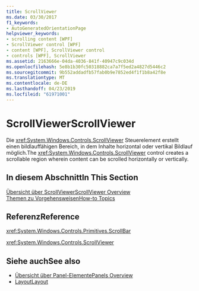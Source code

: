 ```yaml
---
title: ScrollViewer
ms.date: 03/30/2017
f1_keywords:
- AutoGeneratedOrientationPage
helpviewer_keywords:
- scrolling content [WPF]
- ScrollViewer control [WPF]
- content [WPF], ScrollViewer control
- controls [WPF], ScrollViewer
ms.assetid: 2163666e-04da-4036-841f-40947c9c034d
ms.openlocfilehash: 5e8b1b30fc50318882ca7a7f5ed2a4827d5446c2
ms.sourcegitcommit: 9b552addadfb57fab0b9e7852ed4f1f1b8a42f8e
ms.translationtype: MT
ms.contentlocale: de-DE
ms.lasthandoff: 04/23/2019
ms.locfileid: "61971001"
---
```

# <a name="scrollviewer"></a><span data-ttu-id="248ce-102">ScrollViewer</span><span class="sxs-lookup"><span data-stu-id="248ce-102">ScrollViewer</span></span>
<span data-ttu-id="248ce-103">Die <xref:System.Windows.Controls.ScrollViewer> Steuerelement erstellt einen bildlauffähigen Bereich, in dem Inhalte horizontal oder vertikal Bildlauf möglich.</span><span class="sxs-lookup"><span data-stu-id="248ce-103">The <xref:System.Windows.Controls.ScrollViewer> control creates a scrollable region wherein content can be scrolled horizontally or vertically.</span></span>  
  
## <a name="in-this-section"></a><span data-ttu-id="248ce-104">In diesem Abschnitt</span><span class="sxs-lookup"><span data-stu-id="248ce-104">In This Section</span></span>  
 [<span data-ttu-id="248ce-105">Übersicht über ScrollViewer</span><span class="sxs-lookup"><span data-stu-id="248ce-105">ScrollViewer Overview</span></span>](scrollviewer-overview.md)  
 [<span data-ttu-id="248ce-106">Themen zu Vorgehensweisen</span><span class="sxs-lookup"><span data-stu-id="248ce-106">How-to Topics</span></span>](scrollviewer-how-to-topics.md)  
  
## <a name="reference"></a><span data-ttu-id="248ce-107">Referenz</span><span class="sxs-lookup"><span data-stu-id="248ce-107">Reference</span></span>  
 <xref:System.Windows.Controls.Primitives.ScrollBar>  
  
 <xref:System.Windows.Controls.ScrollViewer>  
  
## <a name="see-also"></a><span data-ttu-id="248ce-108">Siehe auch</span><span class="sxs-lookup"><span data-stu-id="248ce-108">See also</span></span>

- [<span data-ttu-id="248ce-109">Übersicht über Panel-Elemente</span><span class="sxs-lookup"><span data-stu-id="248ce-109">Panels Overview</span></span>](panels-overview.md)
- [<span data-ttu-id="248ce-110">Layout</span><span class="sxs-lookup"><span data-stu-id="248ce-110">Layout</span></span>](../advanced/layout.md)
